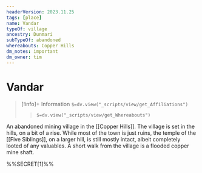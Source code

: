 ```yaml
---
headerVersion: 2023.11.25
tags: [place]
name: Vandar
typeOf: village
ancestry: Dunmari
subTypeOf: abandoned
whereabouts: Copper Hills
dm_notes: important
dm_owner: tim
---
```

# Vandar
>[!info]+ Information
> `$=dv.view("_scripts/view/get_Affiliations")`
>> `$=dv.view("_scripts/view/get_Whereabouts")`

An abandoned mining village in the [[Copper Hills]]. The village is set in the hills, on a bit of a rise. While most of the town is just ruins, the temple of the [[Five Siblings]], on a larger hill, is still mostly intact, albeit completely looted of any valuables. A short walk from the village is a flooded copper mine shaft. 

%%SECRET[1]%%